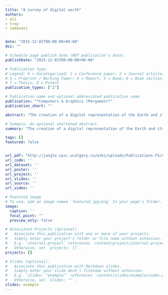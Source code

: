 ```yaml
---
title: "A survey of digital earth"
authors:
- ali
- troy
- samavati


date: "2015-12-01T00:00:00+00:00"
doi: ""

# Schedule page publish date (NOT publication's date).
publishDate: "2015-12-01T00:00:00+00:00"

# Publication type.
# Legend: 0 = Uncategorized; 1 = Conference paper; 2 = Journal article;
# 3 = Preprint / Working Paper; 4 = Report; 5 = Book; 6 = Book section;
# 7 = Thesis; 8 = Patent
publication_types: ["2"]

# Publication name and optional abbreviated publication name.
publication: "*Computers & Graphics (Pergamon)*"
publication_short: ""

abstract: "The creation of a digital representation of the Earth and its associated data is a complex and difficult task. The incredible size of geospatial data and differences between data sets pose challenges related to big data, data creation, and data integration. Advances in globe representation and visualization have made use of Discrete Global Grid Systems (DGGSs) that discretize the globe into a set of cells to which data are assigned. DGGSs are well studied and important in the GIS, OGC, and Digital Earth communities but have not been well-introduced to the computer graphics community. In this paper, we provide an overview of DGGSs and their use in digitally representing the Earth, describe several current Digital Earth systems and their methods of Earth representation, and list a number of applications of Digital Earths with related works. Moreover, we discuss the key research areas and related papers from …"

# Summary. An optional shortened abstract.
summary: "The creation of a digital representation of the Earth and its associated data is a complex and difficult task. The incredible size of geospatial data and differences between data sets pose challenges related to big data, data creation, and data integration. Advances in globe representation and visualization have made use of Discrete Global Grid Systems (DGGSs) that discretize the globe into a set of cells to which data are assigned. DGGSs are well studied and important in the GIS, OGC, and Digit..."

tags: []
featured: false


url_pdf: "http://jungle.cpsc.ucalgary.ca/wiki/uploads/Publications-FS/Cartographica.pdf"
url_code: ''
url_dataset: ''
url_poster: ''
url_project: ''
url_slides: ''
url_source: ''
url_video: ''

# Featured image
# To use, add an image named `featured.jpg/png` to your page's folder. 
image:
  caption: ''
  focal_point: ""
  preview_only: false

# Associated Projects (optional).
#   Associate this publication with one or more of your projects.
#   Simply enter your project's folder or file name without extension.
#   E.g. `internal-project` references `content/project/internal-project/index.md`.
#   Otherwise, set `projects: []`.
projects: []

# Slides (optional).
#   Associate this publication with Markdown slides.
#   Simply enter your slide deck's filename without extension.
#   E.g. `slides: "example"` references `content/slides/example/index.md`.
#   Otherwise, set `slides: ""`.
slides: example
---
```

